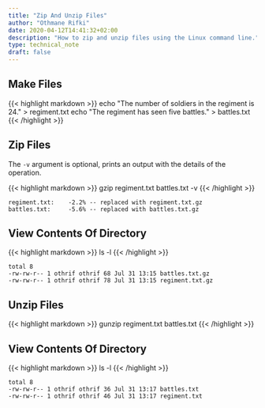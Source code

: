 ```yaml
---
title: "Zip And Unzip Files"
author: "Othmane Rifki"
date: 2020-04-12T14:41:32+02:00
description: "How to zip and unzip files using the Linux command line."
type: technical_note
draft: false
---
```


## Make Files

{{< highlight markdown >}}
echo "The number of soldiers in the regiment is 24." > regiment.txt
echo "The regiment has seen five battles." > battles.txt
{{< /highlight >}}

## Zip Files

The `-v` argument is optional, prints an output with the details of the operation.

{{< highlight markdown >}}
gzip regiment.txt battles.txt -v
{{< /highlight >}}
```
regiment.txt:	 -2.2% -- replaced with regiment.txt.gz
battles.txt:	 -5.6% -- replaced with battles.txt.gz
```

## View Contents Of Directory

{{< highlight markdown >}}
ls -l
{{< /highlight >}}
```
total 8
-rw-rw-r-- 1 othrif othrif 68 Jul 31 13:15 battles.txt.gz
-rw-rw-r-- 1 othrif othrif 78 Jul 31 13:15 regiment.txt.gz
```

## Unzip Files

{{< highlight markdown >}}
gunzip regiment.txt battles.txt
{{< /highlight >}}

## View Contents Of Directory

{{< highlight markdown >}}
ls -l
{{< /highlight >}}
```
total 8
-rw-rw-r-- 1 othrif othrif 36 Jul 31 13:17 battles.txt
-rw-rw-r-- 1 othrif othrif 46 Jul 31 13:17 regiment.txt
```